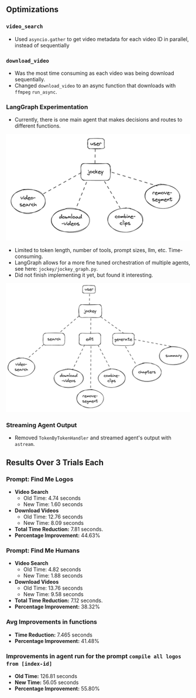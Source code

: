 ## Optimizations

### `video_search`

- Used `asyncio.gather` to get video metadata for each video ID in parallel, instead of sequentially

### `download_video`

- Was the most time consuming as each video was being download sequentially.
- Changed `download_video` to an async function that downloads with `ffmpeg` `run_async`.

### LangGraph Experimentation

- Currently, there is one main agent that makes decisions and routes to different functions.

![Agent Image](/jockey/assets/images/agent.png)

- Limited to token length, number of tools, prompt sizes, llm, etc. Time-consuming.
- LangGraph allows for a more fine tuned orchestration of multiple agents, see here: `jockey/jockey_graph.py`.
- Did not finish implementing it yet, but found it interesting.

![Agent 2 Image](/jockey/assets/images/agent2.png)

### Streaming Agent Output

- Removed `TokenByTokenHandler` and streamed agent's output with `astream`.

## Results Over 3 Trials Each

### Prompt: Find Me Logos

- **Video Search**
  - Old Time: 4.74 seconds
  - New Time: 1.60 seconds
- **Download Videos**
  - Old Time: 12.76 seconds
  - New Time: 8.09 seconds
- **Total Time Reduction:** 7.81 seconds.
- **Percentage Improvement:** 44.63%

### Prompt: Find Me Humans

- **Video Search**
  - Old Time: 4.82 seconds
  - New Time: 1.88 seconds
- **Download Videos**
  - Old Time: 13.76 seconds
  - New Time: 9.58 seconds
- **Total Time Reduction:** 7.12 seconds.
- **Percentage Improvement:** 38.32%

### Avg Improvements in functions

- **Time Reduction:** 7.465 seconds
- **Percentage Improvement:** 41.48%

### Improvements in agent run for the prompt `compile all logos from [index-id]`

- **Old Time:** 126.81 seconds
- **New Time:** 56.05 seconds
- **Percentage Improvement:** 55.80%
